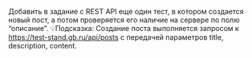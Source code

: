 Добавить в задание с REST API еще один тест, в котором создается новый пост, 
а потом проверяется его наличие на сервере по полю “описание”. 
💡Подсказка: Создание поста выполняется запросом 
к https://test-stand.gb.ru/api/posts с передачей параметров title, description, content.
